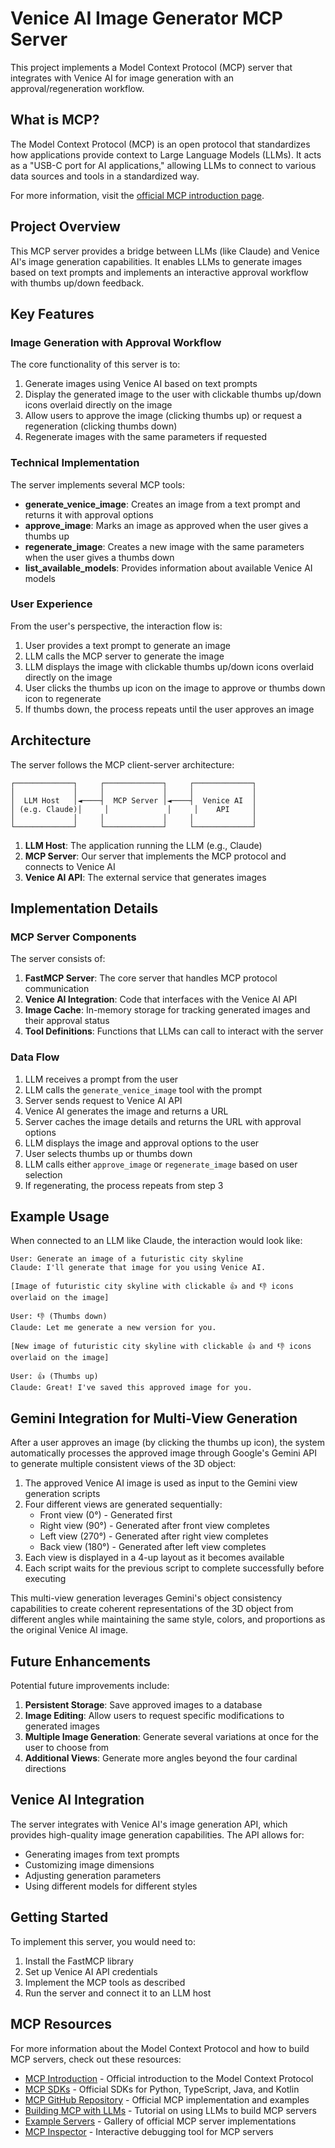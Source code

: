 # Venice AI Image Generator MCP Server

This project implements a Model Context Protocol (MCP) server that integrates with Venice AI for image generation with an approval/regeneration workflow.

## What is MCP?

The Model Context Protocol (MCP) is an open protocol that standardizes how applications provide context to Large Language Models (LLMs). It acts as a "USB-C port for AI applications," allowing LLMs to connect to various data sources and tools in a standardized way.

For more information, visit the [official MCP introduction page](https://modelcontextprotocol.io/introduction).

## Project Overview

This MCP server provides a bridge between LLMs (like Claude) and Venice AI's image generation capabilities. It enables LLMs to generate images based on text prompts and implements an interactive approval workflow with thumbs up/down feedback.

## Key Features

### Image Generation with Approval Workflow

The core functionality of this server is to:

1. Generate images using Venice AI based on text prompts
2. Display the generated image to the user with clickable thumbs up/down icons overlaid directly on the image
3. Allow users to approve the image (clicking thumbs up) or request a regeneration (clicking thumbs down)
4. Regenerate images with the same parameters if requested

### Technical Implementation

The server implements several MCP tools:

- **generate_venice_image**: Creates an image from a text prompt and returns it with approval options
- **approve_image**: Marks an image as approved when the user gives a thumbs up
- **regenerate_image**: Creates a new image with the same parameters when the user gives a thumbs down
- **list_available_models**: Provides information about available Venice AI models

### User Experience

From the user's perspective, the interaction flow is:

1. User provides a text prompt to generate an image
2. LLM calls the MCP server to generate the image
3. LLM displays the image with clickable thumbs up/down icons overlaid directly on the image
4. User clicks the thumbs up icon on the image to approve or thumbs down icon to regenerate
5. If thumbs down, the process repeats until the user approves an image

## Architecture

The server follows the MCP client-server architecture:

```
┌─────────────┐     ┌─────────────┐     ┌─────────────┐
│             │     │             │     │             │
│  LLM Host   │◄────┤  MCP Server │◄────┤  Venice AI  │
│ (e.g. Claude)│     │             │     │    API     │
│             │     │             │     │             │
└─────────────┘     └─────────────┘     └─────────────┘
```

1. **LLM Host**: The application running the LLM (e.g., Claude)
2. **MCP Server**: Our server that implements the MCP protocol and connects to Venice AI
3. **Venice AI API**: The external service that generates images

## Implementation Details

### MCP Server Components

The server consists of:

1. **FastMCP Server**: The core server that handles MCP protocol communication
2. **Venice AI Integration**: Code that interfaces with the Venice AI API
3. **Image Cache**: In-memory storage for tracking generated images and their approval status
4. **Tool Definitions**: Functions that LLMs can call to interact with the server

### Data Flow

1. LLM receives a prompt from the user
2. LLM calls the `generate_venice_image` tool with the prompt
3. Server sends request to Venice AI API
4. Venice AI generates the image and returns a URL
5. Server caches the image details and returns the URL with approval options
6. LLM displays the image and approval options to the user
7. User selects thumbs up or thumbs down
8. LLM calls either `approve_image` or `regenerate_image` based on user selection
9. If regenerating, the process repeats from step 3

## Example Usage

When connected to an LLM like Claude, the interaction would look like:

```
User: Generate an image of a futuristic city skyline
Claude: I'll generate that image for you using Venice AI.

[Image of futuristic city skyline with clickable 👍 and 👎 icons overlaid on the image]

User: 👎 (Thumbs down)
Claude: Let me generate a new version for you.

[New image of futuristic city skyline with clickable 👍 and 👎 icons overlaid on the image]

User: 👍 (Thumbs up)
Claude: Great! I've saved this approved image for you.
```

## Gemini Integration for Multi-View Generation

After a user approves an image (by clicking the thumbs up icon), the system automatically processes the approved image through Google's Gemini API to generate multiple consistent views of the 3D object:

1. The approved Venice AI image is used as input to the Gemini view generation scripts
2. Four different views are generated sequentially:
   - Front view (0°) - Generated first
   - Right view (90°) - Generated after front view completes
   - Left view (270°) - Generated after right view completes
   - Back view (180°) - Generated after left view completes
3. Each view is displayed in a 4-up layout as it becomes available
4. Each script waits for the previous script to complete successfully before executing

This multi-view generation leverages Gemini's object consistency capabilities to create coherent representations of the 3D object from different angles while maintaining the same style, colors, and proportions as the original Venice AI image.

## Future Enhancements

Potential future improvements include:

1. **Persistent Storage**: Save approved images to a database
2. **Image Editing**: Allow users to request specific modifications to generated images
3. **Multiple Image Generation**: Generate several variations at once for the user to choose from
4. **Additional Views**: Generate more angles beyond the four cardinal directions

## Venice AI Integration

The server integrates with Venice AI's image generation API, which provides high-quality image generation capabilities. The API allows for:

- Generating images from text prompts
- Customizing image dimensions
- Adjusting generation parameters
- Using different models for different styles

## Getting Started

To implement this server, you would need to:

1. Install the FastMCP library
2. Set up Venice AI API credentials
3. Implement the MCP tools as described
4. Run the server and connect it to an LLM host

## MCP Resources

For more information about the Model Context Protocol and how to build MCP servers, check out these resources:

- [MCP Introduction](https://modelcontextprotocol.io/introduction) - Official introduction to the Model Context Protocol
- [MCP SDKs](https://modelcontextprotocol.io/sdks) - Official SDKs for Python, TypeScript, Java, and Kotlin
- [MCP GitHub Repository](https://github.com/modelcontextprotocol) - Official MCP implementation and examples
- [Building MCP with LLMs](https://modelcontextprotocol.io/tutorials/building-mcp-with-llms) - Tutorial on using LLMs to build MCP servers
- [Example Servers](https://modelcontextprotocol.io/examples) - Gallery of official MCP server implementations
- [MCP Inspector](https://modelcontextprotocol.io/docs/tools/inspector) - Interactive debugging tool for MCP servers
